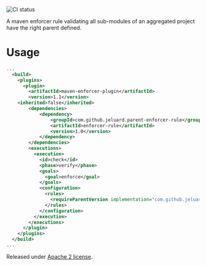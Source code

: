 ![CI status](https://secure.travis-ci.org/jeluard/parent-enforcer-rule.png)

A maven enforcer rule validating all sub-modules of an aggregated project have the right parent defined.

# Usage

```xml
...
  <build>
    <plugins>
      <plugin>
        <artifactId>maven-enforcer-plugin</artifactId>
        <version>1.1</version>
	<inherited>false</inherited>
        <dependencies>
            <dependency>
                <groupId>com.github.jeluard.parent-enforcer-rule</groupId>
                <artifactId>enforcer-rule</artifactId>
                <version>1.0</version>
            </dependency>
        </dependencies>
        <executions>
          <execution>
            <id>check</id>
            <phase>verify</phase>
            <goals>
              <goal>enforce</goal>
            </goals>
            <configuration>
              <rules>
                <requireParentVersion implementation="com.github.jeluard.maven.ParentEnforcerRule" />
              </rules>
            </configuration>
          </execution>
        </executions>
      </plugin>
    </plugins>
  </build>
...
```

Released under [Apache 2 license](http://www.apache.org/licenses/LICENSE-2.0.html).

